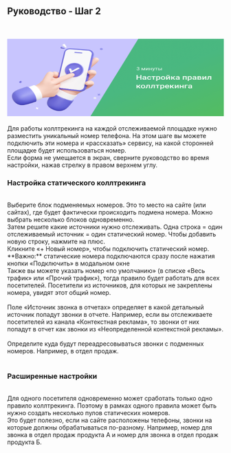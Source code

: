 ## Руководство - Шаг 2
<br>
<br>
<YoutubeIframeVideo src="https://www.youtube.com/embed/nVQ-Q4maz1s">
<img src="https://github.com/Scadar/onboarding_md/blob/main/static/call-tracking-pkt-img3.png?raw=true" alt="" width="100%" height="180px"/>
</YoutubeIframeVideo>
<br>
<br>
Для работы коллтрекинга на каждой отслеживаемой площадке нужно разместить уникальный номер телефона. На этом шаге вы можете подключить эти номера и «рассказать» сервису, на какой сторонней площадке будет использоваться номер.

<br>
<Container>Если форма не умещается в экран, сверните руководство во время настройки, нажав стрелку в правом верхнем углу.</Container>
<br>

### Настройка статического коллтрекинга
<br>
Выберите блок подменяемых номеров. Это то место на сайте (или сайтах), где будет фактически происходить подмена номера. Можно выбрать несколько блоков одновременно.

<br>
Затем решите какие источники нужно отслеживать. Одна строка = один отслеживаемый источник = один статический номер. Чтобы добавить новую строку, нажмите на плюс.

<br>
Кликните «+ Новый номер», чтобы подключить статический номер. **Важно:** статические номера подключаются сразу после нажатия кнопки «Подключить» в модальном окне

<br>
Также вы можете указать номер «по умолчанию» (в списке «Весь трафик» или «Прочий трафик»), тогда правило будет работать для всех посетителей. Посетители из источников, для которых не закреплены номера, увидят этот общий номер.

<br>
<br>
<Container>Поле «Источник звонка в отчетах» определяет в какой детальный источник попадут звонки в отчете. Например, если вы отслеживаете посетителей из канала «Контекстная реклама», то звонки от них попадут в отчет как звонки из «Неопределенной контекстной рекламы».
</Container>
<br>
<br>
Определите куда будут переадресовываться звонки с подменных номеров. Например, в отдел продаж.

<br>
<br>

### Расширенные настройки
<br>
Для одного посетителя одновременно может сработать только одно правило коллтрекинга. Поэтому в рамках одного правила может быть нужно создать несколько пулов статических номеров.

<br>
Это будет полезно, если на сайте расположены телефоны, звонки на которые должны обрабатываться по-разному. Например, номер для звонка в отдел продаж продукта А и номер для звонка в отдел продаж продукта Б.